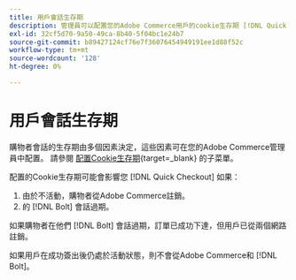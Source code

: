 ```yaml
---
title: 用戶會話生存期
description: 管理員可以配置您的Adobe Commerce用戶的cookie生存期 [!DNL Quick Checkout] 擴展。
exl-id: 32cf5d70-9a50-49ca-8b40-5f04bc1e24b7
source-git-commit: b89427124cf76e7f36076454949191ee1d88f52c
workflow-type: tm+mt
source-wordcount: '128'
ht-degree: 0%

---
```


# 用戶會話生存期

購物者會話的生存期由多個因素決定，這些因素可在您的Adobe Commerce管理員中配置。 請參閱 [配置Cookie生存期](https://experienceleague.adobe.com/docs/commerce-admin/customers/customer-accounts/configure/customer-online-options.html){target=_blank} 的子菜單。

配置的Cookie生存期可能會影響您 [!DNL Quick Checkout] 如果：

1. 由於不活動，購物者從Adobe Commerce註銷。
1. 的 [!DNL Bolt] 會話過期。

如果購物者在他們 [!DNL Bolt] 會話過期，訂單已成功下達，但用戶已從兩個網路註銷。

如果用戶在成功簽出後仍處於活動狀態，則不會從Adobe Commerce和 [!DNL Bolt]。
